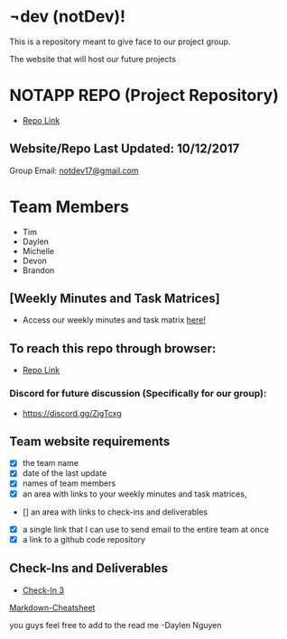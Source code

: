 # ¬dev (notDev)!
  This is a repository meant to give face to our project group. 

  The website that will host our future projects

# NOTAPP REPO (Project Repository)
  * [Repo Link](https://github.com/notdev17/NotApp)

## Website/Repo Last Updated: 10/12/2017
  Group Email: [notdev17@gmail.com](notdev17@gmail.com)

# Team Members
  * Tim
  * Daylen
  * Michelle
  * Devon
  * Brandon


## [Weekly Minutes and Task Matrices] 
  * Access our weekly minutes and task matrix [here!](http://notdev.us/time/)


## To reach this repo through browser:
  * [Repo Link](https://github.com/notdev17/notdev17.github.io)

  
### Discord for future discussion (Specifically for our group):
  * https://discord.gg/ZjgTcxg


## Team website requirements
  * [x] the team name
  * [x] date of the last update
  * [x] names of team members
  * [x] an area with links to your weekly minutes and task matrices,
  * [] an area with links to check-ins and deliverables
  * [x] a single link that I can use to send email to the entire team at once
  * [x] a link to a github code repository
  
##  Check-Ins and Deliverables
  * [Check-In 3](http://notdev.us/CheckInNDeliverables)
  


[Markdown-Cheatsheet](https://github.com/adam-p/markdown-here/wiki/Markdown-Cheatsheet)


you guys feel free to add to the read me
-Daylen Nguyen
